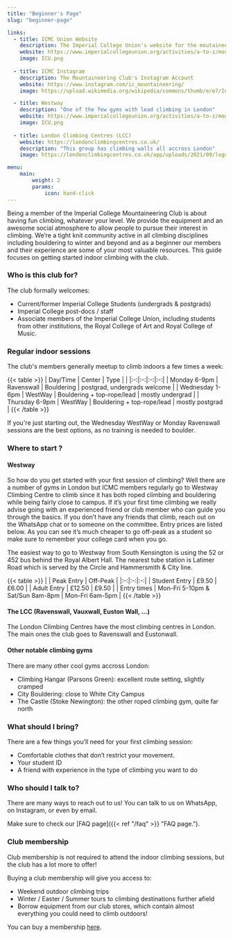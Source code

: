 ```yaml
---
title: "Beginner's Page"
slug: "beginner-page"

links:
  - title: ICMC Union Website
    description: The Imperial College Union's website for the moutaineering club
    website: https://www.imperialcollegeunion.org/activities/a-to-z/mountaineering
    image: ICU.png
    
  - title: ICMC Instagram
    description: The Mountaineering Club's Instagram Account
    website: https://www.instagram.com/ic_mountaineering/
    image: https://upload.wikimedia.org/wikipedia/commons/thumb/e/e7/Instagram_logo_2016.svg/2048px-Instagram_logo_2016.svg.png

  - title: Westway
    description: "One of the few gyms with lead climbing in London"
    website: https://www.imperialcollegeunion.org/activities/a-to-z/mountaineering
    image: ICU.png
    
  - title: London Climbing Centres (LCC)
    website: https://londonclimbingcentres.co.uk/
    description: "This group has climbing walls all accross London"
    image: https://londonclimbingcentres.co.uk/app/uploads/2021/09/logo-landscape.svg

menu:
    main:
        weight: 2
        params: 
            icon: hand-click
---
```


Being a member of the Imperial College Mountaineering Club is about having fun climbing, whatever your level. We provide the equipment and an awesome social atmosphere to allow people to pursue their interest in climbing. We’re a tight knit community active in all climbing disciplines including bouldering to winter and beyond and as a beginner our members and their experience are some of your most valuable resources. This guide focuses on getting started indoor climbing with the club.

### Who is this club for?
The club formally welcomes:
- Current/former Imperial College Students (undergrads & postgrads)
- Imperial College post-docs / staff
- Associate members of the Imperial College Union, including students from other institutions, the Royal College of Art and Royal College of Music.

### Regular indoor sessions

The club's members generally meetup to climb indoors a few times a week: 

{{< table >}}
| Day/Time | Center | Type | |
|:-:|:-:|:-:|:-:|
| Monday 6-9pm | Ravenswall | Bouldering | postgrad, undergrads welcome |
| Wednesday 1-6pm | WestWay | Bouldering + top-rope/lead | mostly undergrad |
| Thursday 6-9pm | WestWay | Bouldering + top-rope/lead | mostly postgrad |
{{< /table >}}

If you're just starting out, the Wednesday WestWay or Monday Ravenswall sessions are the best options, as no training is needed to boulder.

### Where to start ?

#### Westway

So how do you get started with your first session of climbing? Well there are a number of gyms in London but ICMC members regularly go to Westway Climbing Centre to climb since it has both roped climbing and bouldering while being fairly close to campus. If it’s your first time climbing we really advise going with an experienced friend or club member who can guide you through the basics. If you don’t have any friends that climb, reach out on the WhatsApp chat or to someone on the committee. Entry prices are listed below. As you can see it’s much cheaper to go off-peak as a student so make sure to remember your college card when you go.

The easiest way to go to Westway from South Kensington is using the 52 or 452 bus behind the Royal Albert Hall.
The nearest tube station is Latimer Road which is served by the Circle and Hammersmith & City line.

{{< table >}}
| | Peak Entry | Off-Peak |
|:-:|:-:|:-:|
| Student Entry | £9.50 | £6.00 |
| Adult Entry | £12.50 | £9.50 |
| Entry times | Mon-Fri 5-10pm & Sat/Sun 8am-8pm | Mon-Fri 6am-5pm |
{{< /table >}}
#### The LCC (Ravenswall, Vauxwall, Euston Wall, ...)

The London Climbing Centres have the most climbing centres in London. The main ones the club goes to Ravenswall and Eustonwall.

#### Other notable climbing gyms

There are many other cool gyms accross London:
- Climbing Hangar (Parsons Green): excellent route setting, slightly cramped
- City Bouldering: close to White City Campus
- The Castle (Stoke Newington): the other roped climbing gym, quite far north

### What should I bring?

There are a few things you’ll need for your first climbing session:

- Comfortable clothes that don’t restrict your movement. 
- Your student ID
- A friend with experience in the type of climbing you want to do


### Who should I talk to?

There are many ways to reach out to us! You can talk to us on WhatsApp, on Instagram, or even by email.

Make sure to check our [FAQ page]({{< ref "/faq" >}} "FAQ page.").

### Club membership

Club membership is not required to attend the indoor climbing sessions, but the club has a lot more to offer!

Buying a club membership will give you access to:
- Weekend outdoor climbing trips
- Winter / Easter / Summer tours to climbing destinations further afield
- Borrow equipment from our club stores, which contain almost everything you could need to climb outdoors! 

You can buy a membership [here](https://www.imperialcollegeunion.org/activities/a-to-z/mountaineering).
